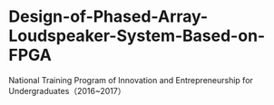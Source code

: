 # Design-of-Phased-Array-Loudspeaker-System-Based-on-FPGA
National Training Program of Innovation and Entrepreneurship for Undergraduates（2016~2017）
